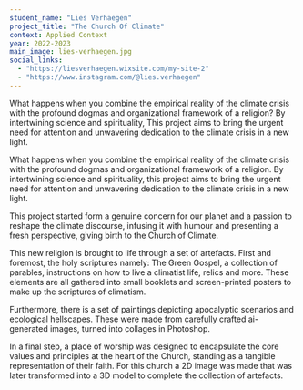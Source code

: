 ```yaml
---
student_name: "Lies Verhaegen"
project_title: "The Church Of Climate"
context: Applied Context
year: 2022-2023
main_image: lies-verhaegen.jpg
social_links:
  - "https://liesverhaegen.wixsite.com/my-site-2"
  - "https://www.instagram.com/@lies.verhaegen"
---
```

What happens when you combine the empirical reality of the climate crisis with the profound dogmas and organizational framework of a religion? By intertwining science and spirituality, This project aims to bring the urgent need for attention and unwavering dedication to the climate crisis in a new light. 

What happens when you combine the empirical reality of the climate crisis with the profound dogmas and organizational framework of a religion. By intertwining science and spirituality, this project aims to bring the urgent need for attention and unwavering dedication to the climate crisis in a new light.

This project started form a genuine concern for our planet and a passion to reshape the climate discourse, infusing it with humour and presenting a fresh perspective, giving birth to the Church of Climate.

This new religion is brought to life through a set of artefacts. First and foremost, the holy scriptures namely: The Green Gospel, a collection of parables, instructions on how to live a climatist life, relics and more. These elements are all gathered into small booklets and screen-printed posters to make up the scriptures of climatism.

Furthermore, there is a set of paintings depicting apocalyptic scenarios and ecological hellscapes. These were made from carefully crafted ai-generated images, turned into collages in Photoshop.

In a final step, a place of worship was designed to encapsulate the core values and principles at the heart of the Church, standing as a tangible representation of their faith. For this church a 2D image was made that was later transformed into a 3D model to complete the collection of artefacts.
